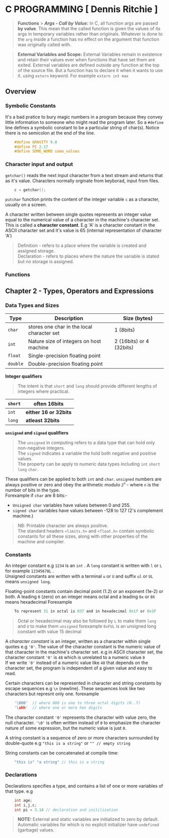 # C PROGRAMMING [ Dennis Ritchie ]

> **Functions** > **_Args - Call by Value:_** In C, all function args are passed **by value**. This mean that the called function is given the values of its args in temporary variables rather than origiinals. Whatever is done to the `arg` inside a function has no effect on the argument that function was originally called with.

> **External Variables and Scope:**
> External Variables remain in existence and retain their values ever when functions that have set them are exited. External variables are defined outside any function at the top of the source file. But a function has to declare it when it wants to use it. using `extern` keyword.  For example `extern int max`

## Overview  
### Symbolic Constants  
It's a bad pratice to bury magic numbers in a program because they convey little information to someone who might read the program later. So a `#define` line defines a symbolic constant to be a particular string of char(s).  Notice there is no semicolon at the end of the line.

```c
    #define GRAVITY 9.8
    #define PI 2.17
    #define SOME_WORD some_values
```

### Character input and output  
`getchar()` reads the next input character from a text stream and returns that as it's value. Characters normally orginate from keyborad, input from files.  
```c
    c = getchar();
```
`putchar` function prints the content of the integer variable `c` as a character, usually on a screen. 

A character written between single quotes represents an integer value equal to the numerical value of a character in the machine's character set. This is called a **character constant**. E.g 'A' is a character constant in the ASCII character set and it's value is 65 (internal representation of character 'A')  

> Definition - refers to a place where the variable is created and assigned storage.  
> Declaration - refers to places where the nature the variable is stated but no storage is assigned.  

### Functions 

## Chapter 2 - Types, Operators and Expressions

### Data Types and Sizes

| Type | Description | Size (bytes) |
|------|--------------|-----|
| `char` | stores one char in the local character set | 1 (8bits)
| `int`  | Nature size of integers on host machine    | 2 (16bits) or 4 (32bits)
|  `float` | Single-precision floating point          | 
|   `double` | Double-precision floating point        |

**Integer qualifiers**
> The intent is that `short` and `long` should provide different lengths of integers where practical.

| `short` | often 16bits |  
|-------- |--------------|
| `int`   | __either 16 or 32bits__ |
| `long`  | __atleast 32bits__ |

__`unsigned` and `signed` qualifiers__   
> The `unsigned` in computing refers to a data type that can hold only non-negative integers.  
> The `signed` indicates a variable the hold both negative and positive values.  
> The property can be apply to numeric data types including `int` `short` `long` `char`.

These qualifiers can be applied to both `int` and `char`. `unsigned` numbers are always positive or zero and obey the arithmetic modulo `2`<sup>`n`</sup> - where `n` is the number of bits in the type.  
Forexample if `char` are 8 bits:-  
 - `Unsigned char` variables have values between 0 and 255.
 - `signed char` variables have values between -128 to 127 (2's complement machine.) 

 >NB: Printable character are always positive.  
 The standard headers `<limits.h>` and `<float.h>` contain symbolic constants for all these sizes, along with other properties of the machine and compiler. 
 
### Constants  
An integer constant e.g `1234` is an `int` . A `long` constant is written with `l` or `L` for example `12345678L` .  
Unsigned constants are written with a terminal `u` or `U` and suffix `ul` or `UL` means `unsigned long`.  

Floating-point constants contain decimal point (1.2) or an exponent (1e-2) or both. A leading `0` (zero) on an integer means octal and a leading `0x` or `0X` means hexadecimal  Forexample 

```c
    To represent 31 in octal is 037 and in hexadecimal 0x1f or 0x1F
```

> Octal or hexadecimal may also be followed by `L` to make them `long` and `U` to make them `unsigned` forexample `0xFUL` is an unsigned long constant with value 15 decimal  

A *character constant* is an integer, written as a character within single quotes e.g `'0'`. The value of the character constant is the numeric value of that character in the machine's character set. e.g in ASCII character set, the character constant `'0'` is `48` which is unrelated to a numeric value `0`  
If we write `'0'` instead of a numeric value like `48` that depends on the character set, the program is independent of a given value and easy to read.  

Certain characters can be represented in character and string constants by escape sequences e.g `\n` (newline). These sequences look like two characters but represnt only one. forexample
```c
    '\000'  // where 000 is one to three octal digits (0..7)
    '\xhh'  // where one or more hex digits
```

The character constant `'0'` represents the character with value zero, the null character. `'\0'` is often written instead of `0` to emphasize the character nature of some expression, but the numeric value is just `0`.  

A string constant is a sequence of zero or more characters surrounded by double-quote e.g `"this is a string"`  or `"" // empty string`  

String constants can be concatenated at compile time: 
```c
    "this is" "a string" // this is a string
```

### Declarations  
Declarations specifies a type, and contains a list of one or more variables of that type. e.g 
```c
    int age;
    int i,j,c;
    int pi = 3.14 // declaration and initilization 
```
> **NOTE:** External and static variables are initialized to zero by default. Automatic variables for which is no explicit initializer have `undefined` (garbage) values. 